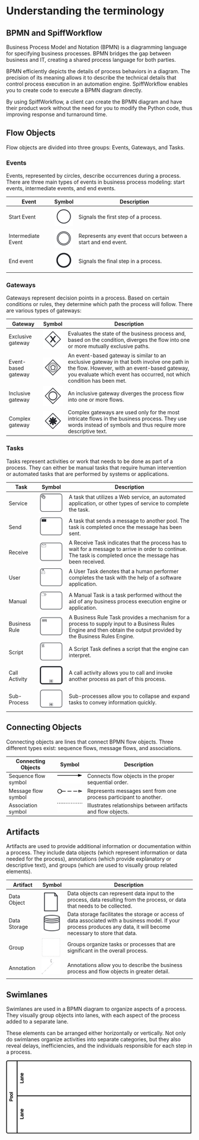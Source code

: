 # Understanding the terminology

## BPMN and SpiffWorkflow

Business Process Model and Notation (BPMN) is a diagramming language for specifying business processes. BPMN bridges the gap between business and IT, creating a shared process language for both parties.

BPMN efficiently depicts the details of process behaviors in a diagram. The precision of its meaning allows it to describe the technical details that control process execution in an automation engine. SpiffWorkflow enables you to create code to execute a BPMN diagram directly.

By using SpiffWorkflow, a client can create the BPMN diagram and have their product work without the need for you to modify the Python code, thus improving response and turnaround time.

## Flow Objects

Flow objects are divided into three groups: Events, Gateways, and Tasks.

### Events

Events, represented by circles, describe occurrences during a process. There are three main types of events in business process modeling: start events, intermediate events, and end events.

| **Event** | **Symbol**| **Description** |
|-----------|-----------|-----------------|
| Start Event  |![Untitled](images/Start.png)     | Signals the first step of a process.                                                                                |
| Intermediate Event | ![Untitled](images/Intermediate.png)          | Represents any event that occurs between a start and end event.                                                                                                |
| End event   | ![Untitled](images/End.png)       | Signals the final step in a process.                                 |

### Gateways

Gateways represent decision points in a process. Based on certain conditions or rules, they determine which path the process will follow. There are various types of gateways:

| **Gateway**   | **Symbol**| **Description** |
|---------------|-----------|-----------------|
| Exclusive gateway       |![Untitled](images/Exclusive.png)     | Evaluates the state of the business process and, based on the condition, diverges the flow into one or more mutually exclusive paths.                                                                                    |
| Event-based gateway          | ![Untitled](images/Eventbased.png)          | An event-based gateway is similar to an exclusive gateway in that both involve one path in the flow. However, with an event-based gateway, you evaluate which event has occurred, not which condition has been met.                                                                                                 |
| Inclusive gateway        | ![Untitled](images/Inclusive.png)        | An inclusive gateway diverges the process flow into one or more flows.                                                                          |
| Complex gateway | ![Untitled](images/Complex.png) | Complex gateways are used only for the most intricate flows in the business process. They use words instead of symbols and thus require more descriptive text. |

### Tasks

Tasks represent activities or work that needs to be done as part of a process. They can either be manual tasks that require human intervention or automated tasks that are performed by systems or applications.

| **Task**   | **Symbol**                                                | **Description**                                                                                                                                                                                    |
|---------------|------------------------------------------------------------------------------------------------|----------------------------------------------------------------------------------------------------------------------------------------------------------------------------------------------------|
| Service       | ![Untitled](images/Service_task.png)       | A task that utilizes a Web service, an automated application, or other types of service to complete the task.                                                                                          |
| Send          |![Untitled](images/Send.png)         | A task that sends a message to another pool. The task is completed once the message has been sent.                                                                                                   |
| Receive       | ![Untitled](images/Receive.png)     | A Receive Task indicates that the process has to wait for a message to arrive in order to continue. The task is completed once the message has been received.                                        |
| User          |  ![Untitled](images/User.png)       | A User Task denotes that a human performer completes the task with the help of a software application.                                                                                            |
| Manual        | ![Untitled](images/Manual.png)      | A Manual Task is a task performed without the aid of any business process execution engine or application.                                                                             |
| Business Rule |![Untitled](images/Businessrule.png)| A Business Rule Task provides a mechanism for a process to supply input to a Business Rules Engine and then obtain the output provided by the Business Rules Engine. |
| Script        | ![Untitled](images/Script.png)       | A Script Task defines a script that the engine can interpret.                                                                                   |
| Call Activity        | ![Untitled](images/Callactivity.png)        | A call activity allows you to call and invoke another process as part of this process.                                                                                   |
| Sub-Process        | ![Untitled](images/SubProcess.png)        | Sub-processes allow you to collapse and expand tasks to convey information quickly.                                                                                   |

## Connecting Objects

Connecting objects are lines that connect BPMN flow objects. Three different types exist: sequence flows, message flows, and associations.

| **Connecting Objects**   | **Symbol**                                                | **Description**                                                                                                                                                                                    |
|---------------|------------------------------------------------------------------------------------------------|----------------------------------------------------------------------------------------------------------------------------------------------------------------------------------------------------|
| Sequence flow symbol       | ![Untitled](images/BPMN_sequence_flow-80x31.png)       | Connects flow objects in the proper sequential order.                                                                                        |
| Message flow symbol          |![Untitled](images/BPMN_message_flow-80x30.png)         | Represents messages sent from one process participant to another.                                                                                           |
| Association symbol       | ![Untitled](images/BPMN_association-80x31.png)     | Illustrates relationships between artifacts and flow objects.                                          |

## Artifacts

Artifacts are used to provide additional information or documentation within a process. They include data objects (which represent information or data needed for the process), annotations (which provide explanatory or descriptive text), and groups (which are used to visually group related elements).

| **Artifact**   | **Symbol**                                                | **Description**                                                                                                                                                                                    |
|---------------|------------------------------------------------------------------------------------------------|----------------------------------------------------------------------------------------------------------------------------------------------------------------------------------------------------|
| Data Object       |<div style="height:50px;width:50px"> ![Untitled](images/Data_Object.png)       | Data objects can represent data input to the process, data resulting from the process, or data that needs to be collected.                                                                                         |
| Data Storage          |![Untitled](images/Data_Storage.png)         | Data storage facilitates the storage or access of data associated with a business model. If your process produces any data, it will become necessary to store that data.                                                                                           |
| Group       | <div style="height:50px;width:50px"> ![Untitled](images/Group.png)     | Groups organize tasks or processes that are significant in the overall process.                                          |
| Annotation          | <div style="height:50px;width:50px"> ![Untitled](images/Annotation.png)       | Annotations allow you to describe the business process and flow objects in greater detail.                                                                                            |

## Swimlanes

Swimlanes are used in a BPMN diagram to organize aspects of a process. They visually group objects into lanes, with each aspect of the process added to a separate lane.

These elements can be arranged either horizontally or vertically. Not only do swimlanes organize activities into separate categories, but they also reveal delays, inefficiencies, and the individuals responsible for each step in a process.

![Untitled](images/BPMN_swimlane-500x197.png)
